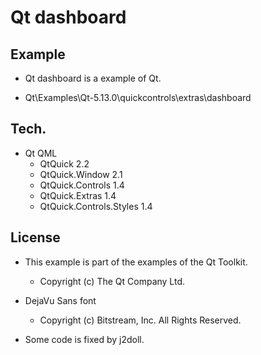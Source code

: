 # Qt dashboard

## Example

- Qt dashboard is a example of Qt.

- Qt\Examples\Qt-5.13.0\quickcontrols\extras\dashboard

## Tech.

- Qt QML
	- QtQuick 2.2
	- QtQuick.Window 2.1
	- QtQuick.Controls 1.4
	- QtQuick.Extras 1.4
	- QtQuick.Controls.Styles 1.4

## License

- This example is part of the examples of the Qt Toolkit.
	- Copyright (c) The Qt Company Ltd.

- DejaVu Sans font
	- Copyright (c) Bitstream, Inc. All Rights Reserved.

- Some code is fixed by j2doll.	
